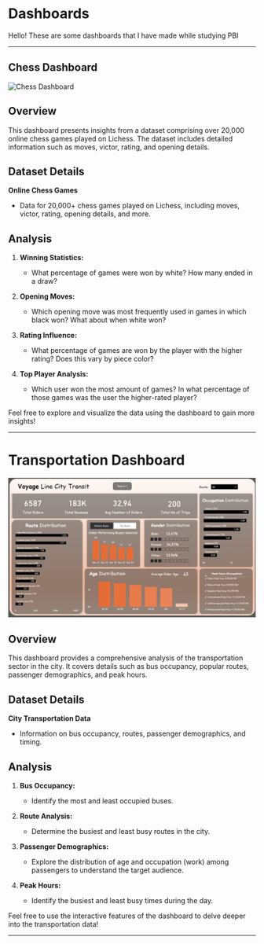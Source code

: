 # Dashboards
Hello! These are some dashboards that I have made while studying PBI

---

## Chess Dashboard

![Chess Dashboard](dashboard_chess_png)

## Overview

This dashboard presents insights from a dataset comprising over 20,000 online chess games played on Lichess. The dataset includes detailed information such as moves, victor, rating, and opening details.

## Dataset Details

**Online Chess Games**
- Data for 20,000+ chess games played on Lichess, including moves, victor, rating, opening details, and more.

## Analysis

1. **Winning Statistics:**
   - What percentage of games were won by white? How many ended in a draw?

2. **Opening Moves:**
   - Which opening move was most frequently used in games in which black won? What about when white won?

3. **Rating Influence:**
   - What percentage of games are won by the player with the higher rating? Does this vary by piece color?

4. **Top Player Analysis:**
   - Which user won the most amount of games? In what percentage of those games was the user the higher-rated player?

Feel free to explore and visualize the data using the dashboard to gain more insights!

---

# Transportation Dashboard

![Transportation Dashboard](dash_transpo.png)

## Overview

This dashboard provides a comprehensive analysis of the transportation sector in the city. It covers details such as bus occupancy, popular routes, passenger demographics, and peak hours.

## Dataset Details

**City Transportation Data**
- Information on bus occupancy, routes, passenger demographics, and timing.

## Analysis

1. **Bus Occupancy:**
   - Identify the most and least occupied buses.

2. **Route Analysis:**
   - Determine the busiest and least busy routes in the city.

3. **Passenger Demographics:**
   - Explore the distribution of age and occupation (work) among passengers to understand the target audience.

4. **Peak Hours:**
   - Identify the busiest and least busy times during the day.

Feel free to use the interactive features of the dashboard to delve deeper into the transportation data!

---
